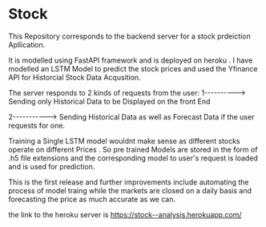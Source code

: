 # Stock
This Repository corresponds to the backend server for a stock prdeiction Apllication.

It is modelled using FastAPI framework and is deployed on heroku . I have modelled an  LSTM Model to predict the stock prices and used the Yfinance API for Historcial Stock Data Acqusition.

The server responds to 2 kinds of requests from the user:
1----------> Sending only Historical Data to be Displayed on the front End

2-----------> Sending Historical Data as well as Forecast Data if the user requests for one.

Training a Single LSTM model wouldnt make sense as different stocks operate on different Prices . So pre trained Models are stored in the form of .h5 file extensions and the corresponding model to user's request is loaded and is used for prediction.

This is the first release and further improvements include automating the process of model traing while the markets are closed on a daily basis and forecasting the price  as much accurate as we can.

the link to the heroku server is https://stock--analysis.herokuapp.com/
